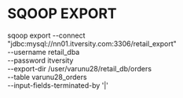 # SQOOP EXPORT

sqoop export --connect "jdbc:mysql://nn01.itversity.com:3306/retail_export" \
--username retail_dba \
--password itversity \
--export-dir /user/varunu28/retail_db/orders \
--table varunu28_orders \
--input-fields-terminated-by '|' 
